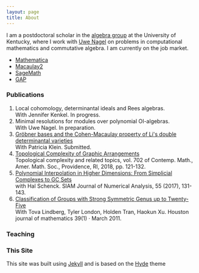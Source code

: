 ```yaml
---
layout: page
title: About
---
```


I am a postdoctoral scholar in the [algebra group](https://math.as.uky.edu/algebra-and-number-theory) at the University of Kentucky, where I work with [Uwe Nagel](https://math.as.uky.edu/users/urnage2) on problems in computational mathematics and commutative algebra. I am currently on the job market.

* [Mathematica](https://www.wolfram.com/mathematica/)
* [Macaulay2](https://faculty.math.illinois.edu/Macaulay2/)
* [SageMath](https://www.sagemath.org/)
* [GAP](https://www.gap-system.org/)

### Publications

1. Local cohomology, determinantal ideals and Rees algebras. <br>
With Jennifer Kenkel. In progress.
2. Minimal resolutions for modules over polynomial OI-algebras. <br>
With Uwe Nagel. In preparation.
3. [Gröbner bases and the Cohen-Macaulay property of Li's double determinantal varieties](https://arxiv.org/abs/1906.06817)<br>
With Patricia Klein. Submitted.
4. [Topological Complexity of Graphic Arrangements](/public/TCGraphic.pdf) <br>
Topological complexity and related topics, vol. 702 of Contemp. Math., Amer. Math. Soc., Providence, RI, 2018, pp. 121-132.
5. [Polynomial Interpolation in Higher Dimensions: From Simplicial Complexes to GC Sets](https://arxiv.org/abs/1610.06851) <br>
with Hal Schenck. SIAM Journal of Numerical Analysis, 55 (2017), 131-143.
6. [Classification of Groups with Strong Symmetric Genus up to Twenty-Five](http://arxiv.org/abs/1103.4895) <br>
With Tova Lindberg, Tyler London, Holden Tran, Haokun Xu. Houston journal of mathematics 39(1) · March 2011.


### Teaching

### This Site

This site was built using [Jekyll](https://jekyllrb.com/) and is based on the [Hyde](https://hyde.getpoole.com/) theme
